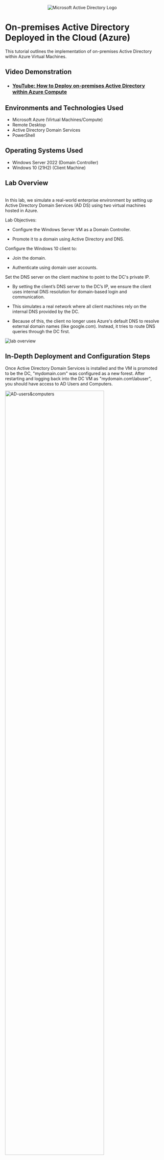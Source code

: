 <p align="center">
<img src="https://i.imgur.com/pU5A58S.png" alt="Microsoft Active Directory Logo"/>
</p>

<h1>On-premises Active Directory Deployed in the Cloud (Azure)</h1>
This tutorial outlines the implementation of on-premises Active Directory within Azure Virtual Machines.<br />


<h2>Video Demonstration</h2>

- ### [YouTube: How to Deploy on-premises Active Directory within Azure Compute](https://www.youtube.com)

<h2>Environments and Technologies Used</h2>

- Microsoft Azure (Virtual Machines/Compute)
- Remote Desktop
- Active Directory Domain Services
- PowerShell

<h2>Operating Systems Used </h2>

- Windows Server 2022 (Domain Controller)
- Windows 10 (21H2) (Client Machine)

<h2>Lab Overview</h2>
<br />
In this lab, we simulate a real-world enterprise environment by setting up Active Directory Domain Services (AD DS) using two virtual machines hosted in Azure.


Lab Objectives:
- Configure the Windows Server VM as a Domain Controller.

- Promote it to a domain using Active Directory and DNS.

Configure the Windows 10 client to:

- Join the domain.

- Authenticate using domain user accounts.

Set the DNS server on the client machine to point to the DC's private IP.
- By setting the client’s DNS server to the DC’s IP, we ensure the client uses internal DNS resolution for domain-based login and communication.

- This simulates a real network where all client machines rely on the internal DNS provided by the DC.

- Because of this, the client no longer uses Azure's default DNS to resolve external domain names (like google.com). Instead, it tries to route DNS queries through the DC first.

<img src="https://i.imgur.com/46ZxkYP.png" alt="lab overview"/>


<h2>In-Depth Deployment and Configuration Steps</h2>
Once Active Directory Domain Services is installed and the VM is promoted to be the DC, "mydomain.com" was configured as a new forest. After restarting and logging back into the DC VM as "mydomain.com\labuser", you should have access to AD Users and Computers. 


<p>
<img src="https://i.imgur.com/XeKEhk2.png" height="80%" width="80%" alt="AD-users&computers"/>
</p>
<p>
Now we will start creating Organizational Units or "OUs". The first set of OU's will be "_EMPLOYEES" and "_ADMINS". To do that you will right-click on the domain name, select New, then Organizational Unit.

In the "_ADMINS" OU, right-click -> new -> User and create the user "Jane Doe". For the user login name, insert "jane_admin". Once that is done, add Jane to the domain admins security group. 
</p>
<br />

<p>
<img src="https://i.imgur.com/jBgCBrs.png" height="80%" width="80%" alt="AD-adminCreation"/>
</p>
<p>
Next, we have to join Client-1 machine to the Domain. To do this, right-click the Windows icon in the bottom left of the screen. Select System -> Rename this PC (advanced) -> under Computer Name select Change -> domain -> enter "mydomain.com". After your computer restarts, log back into the client machine with the "mydomain.com\labuser" credentials. Client-1 will now be a part of mydomain.com
</p>
<br />

<p>
<img src="https://i.imgur.com/m8PnNVm.png" height="80%" width="80%" alt="AD-joinClientDomain"/>
</p>
<p>
Now that Client-1 is joined to the Domain, the next part is to set up Remote Desktop for non-admin users on the client machine. Log into Client-1 as jane_admin -> right-click the Windows icon in the bottom left of the screen. Select System -> Remote Desktop -> add "Domain Users" to give that group access to remote desktop.  
</p>
<br />

<p>
<img src="https://i.imgur.com/TsX8VaG.png" height="80%" width="80%" alt="AD-remoteDesktop"/>
</p>
<p>
In this next part, I used PowerShell to create additional users, picked one random user to RDP into Client-1, and confirmed the successful login.
</p>
<br />

<p>
<img src="https://i.imgur.com/bVx5cRC.png" height="80%" width="80%" alt="AD-powerShellUsers"/>
</p>
<p>
<img src="https://i.imgur.com/1NNidgy.png" height="80%" width="80%" alt="AD-powerShellUsers"/>
</p>
<p>
<img src="https://i.imgur.com/dk4usQ7.png" height="80%" width="80%" alt="AD-userRDP"/>
</p>

